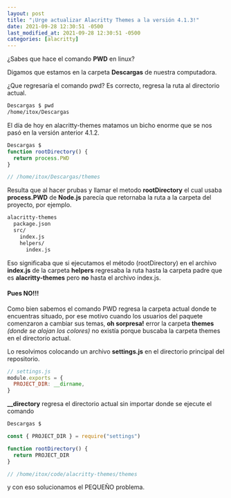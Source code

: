 ```yaml
---
layout: post
title: "¡Urge actualizar Alacritty Themes a la versión 4.1.3!"
date: 2021-09-28 12:30:51 -0500
last_modified_at: 2021-09-28 12:30:51 -0500
categories: [alacritty]
---
```


¿Sabes que hace el comando **PWD** en linux?

Digamos que estamos en la carpeta **Descargas** de nuestra computadora.

¿Que regresaría el comando pwd?
Es correcto, regresa la ruta al directorio actual.

```bash
Descargas $ pwd
/home/itox/Descargas
```

El día de hoy en alacritty-themes matamos un bicho enorme que se nos pasó en la versión anterior 4.1.2.

```javascript
Descargas $
function rootDirectory() {
  return process.PWD
}

// /home/itox/Descargas/themes
```

Resulta que al hacer prubas y llamar el metodo **rootDirectory** el cual usaba **process.PWD** de **Node.js** parecía que retornaba la ruta a la carpeta del proyecto, por ejemplo.

```bash
alacritty-themes
  package.json
  src/
    index.js
    helpers/
      index.js
```

Eso significaba que si ejecutamos el método (rootDirectory) en el archivo **index.js** de la carpeta **helpers** regresaba la ruta hasta la carpeta padre que es **alacritty-themes** pero **no** hasta el archivo index.js.

#### Pues NO!!!

Como bien sabemos el comando PWD regresa la carpeta actual donde te encuentras situado,
por ese motivo cuando los usuarios del paquete comenzaron a cambiar sus temas,
**oh sorpresa!** error la carpeta **themes** _(donde se alojan los colores)_
no existía porque buscaba la carpeta themes en el directorio actual.

Lo resolvimos colocando un archivo **settings.js** en el directorio principal del repositorio.

```javascript
// settings.js
module.exports = {
  PROJECT_DIR: __dirname,
}
```

**\_\_directory** regresa el directorio actual sin importar donde se ejecute el comando

```javascript
Descargas $

const { PROJECT_DIR } = require("settings")

function rootDirectory() {
  return PROJECT_DIR
}

// /home/itox/code/alacritty-themes/themes
```

y con eso solucionamos el PEQUEÑO problema.
